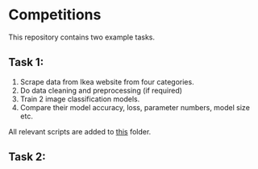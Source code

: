 # Competitions

This repository contains two example tasks.

## Task 1:
1. Scrape data from Ikea website from four categories.
2. Do data cleaning and preprocessing (if required)
3. Train 2 image classification models.
4. Compare their model accuracy, loss, parameter numbers, model size etc.

All relevant scripts are added to [this]("https://github.com/mohit0908/Competitions/tree/master/Furniture_classification") folder. 


## Task 2:
